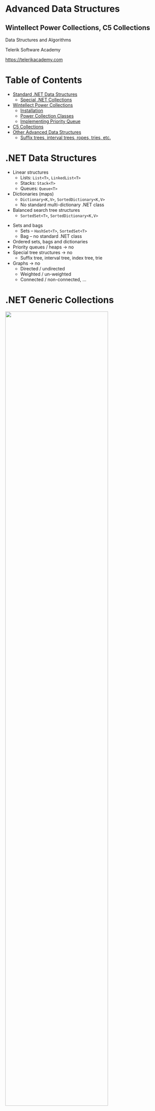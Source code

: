 <!-- section start -->
<!-- attr: { class:'slide-title', showInPresentation:true, hasScriptWrapper:true, style:'' } -->
# Advanced Data Structures
##  Wintellect Power Collections, C5 Collections

<div class="signature">
    <p class="signature-course">Data Structures and Algorithms</p>
    <p class="signature-initiative">Telerik Software Academy</p>
    <a href="https://telerikacademy.com" class="signature-link">https://telerikacademy.com</a>
</div>

<!-- section start -->
<!-- attr: { showInPresentation:true, hasScriptWrapper:true, style:'' } -->
# Table of Contents
- [Standard .NET Data Structures](#standard)
  - [Special .NET Collections](#special)
- [Wintellect Power Collections](#wintellect)
  - [Installation](#wintellect)
  - [Power Collection Classes](#wintellectClasses)
  - [Implementing Priority Queue](#priorityQueue)
- [C5 Collections](#c5)
- [Other Advanced Data Structures](#advanced)
  - [Suffix trees, interval trees, ropes, tries, etc.](#advanced)


<!-- section start -->
<!-- attr: { class:'slide-section', showInPresentation:true, hasScriptWrapper:true, style:'' } -->
<!-- # Standard .NET Data Structures
##  Built-In .NET Data Structure Implementations -->


<!-- attr: { id:'standard', showInPresentation:true, hasScriptWrapper:true, style:'' } -->
# <a id="standard"></a>.NET Data Structures
* Linear structures
  * Lists: `List<T>`, `LinkedList<T>`
  * Stacks: `Stack<T>`
  * Queues: `Queue<T>`
* Dictionaries (maps)
  * `Dictionary<K,V>`, `SortedDictionary<K,V>`
  * No standard multi-dictionary .NET class
* Balanced search tree structures
  * `SortedSet<T>`, `SortedDictionary<K,V>`


<!-- attr: { showInPresentation:true, hasScriptWrapper:true, style:'font-size:0.95em' } -->
<!-- # .NET Data Structures -->
* Sets and bags
  * Sets – `HashSet<T>`, `SortedSet<T>`
  * Bag – no standard .NET class
* Ordered sets, bags and dictionaries
* Priority queues / heaps &rarr; no
* Special tree structures &rarr; no
  * Suffix tree, interval tree, index tree, trie
* Graphs &rarr; no
  * Directed / undirected
  * Weighted / un-weighted
  * Connected / non-connected, …


<!-- attr: { showInPresentation:true, hasScriptWrapper:true, style:'' } -->
# .NET Generic Collections

<img class="slide-image" src="imgs/generic-collections.png" style="width:80%; top:10%; left:10%" />

<!-- attr: { showInPresentation:true, hasScriptWrapper:true, style:'' } -->
# .NET Untyped Collections

<img class="slide-image" src="imgs/untyped-collections.png" style="width:80%; top:10%; left:10%" />


<!-- attr: { id:'special', showInPresentation:true, style:'' } -->
# <a id="special"></a>Special .NET Collections
* `Collection<T>`
  * Inheritable `IList<T>`, virtual `Add()` / `Remove()`
* `ObservableCollection<T>`
  * Event `CollectionChanged`
* `IReadOnlyCollection<T>`
    * Supports only `Count` and `GetEnumerator()`
* `IReadOnlyList<T>`
  * Supports only `Count`, `[]` and `GetEnumerator()`
* Concurrent collections (thread-safe)
  * `BlockingCollection<T>`, `ConcurrentBag<T>`, …


<!-- attr: { class:'slide-section demo', showInPresentation:true, hasScriptWrapper:true, style:'' } -->
<!-- # Special .NET Collections
##  [Demo]() -->


<!-- section start -->
<!-- attr: { class:'slide-section', showInPresentation:true, hasScriptWrapper:true, style:'' } -->
<!-- # Wintellect Power Collections
##  Open Source C# Implementation of All Major Data Structures: Lists, Sets, Bags, Dictionaries, etc. -->


<!-- attr: { id:'wintellect', showInPresentation:true, hasScriptWrapper:true, style:'' } -->
# <a id="wintellect"></a>Wintellect Power Collections
* Wintellect Power Collections is powerful open-source data structure library
  * Download: http://powercollections.codeplex.com
* Installing Power Collections in Visual Studio
  * Use NuGet package manager

<img class="slide-image" src="imgs/wintelect-power-collections.png" style="width:80%; top:55%; left:10%" />


<!-- attr: { id:'wintellectClasses', showInPresentation:true, hasScriptWrapper:true, style:'' } -->
# <a id="wintellectClasses"></a>Power Collections Classes
* `Bag<T>`
  * A bag (multi-set) based on hash-table
    * Unordered collection (with duplicates)
  * Add / Find / Remove work in time O(1)
  * `T` should provide `Equals()` and `GetHashCode()`
* `OrderedBag<T>`
  * A bag (multi-set) based on balanced search tree
  * Add / Find / Remove work in time O(log(N))
  * `T` should implement `IComparable<T>`


<!-- attr: { showInPresentation:true, hasScriptWrapper:true, style:'' } -->
<!-- # Power Collections Classes -->
* `Set<T>`
  * A set based on hash-table (no duplicates)
  * Add / Find / Remove work in time O(1)
  * Like .NET’s `HashSet<T>`
* `OrderedSet<T>`
  * A set based on balanced search tree (red-black)
  * Add / Find / Remove work in time O(log(N))
  * Like .NET’s `SortedSet<T>`
  * Provides fast `.Range(from, to)` operation

<!-- attr: { showInPresentation:true, hasScriptWrapper:true, style:'' } -->
<!-- # Power Collections Classes -->
* `MultiDictionary<TKey,TValue>`
  * A dictionary (map) implemented by hash-table
  * Allows duplicates (configurable)
  * Add / Find / Remove work in time O(1)
  * Like `Dictionary<TKey,List<TValue>>`
* `OrderedDictionary<TKey,TValue>` / `OrderedMultiDictionary<TKey,TValue>`
  * A dictionary based on balanced search tree
  * Add / Find / Remove work in time O(log(N))
  * Provides fast `.Range(from,to)` operation


<!-- attr: { showInPresentation:true, hasScriptWrapper:true, style:'' } -->
<!-- # Power Collections Classes -->
* `Deque<T>`
  * Double-ended queue (deque)
* `BigList<T>`
    * Editable sequence of indexed items
    * Like `List<T>` but provides
      * Fast `Insert` / `Delete` operations (at any position)
      * Fast `Copy` / `Concat` / `Sub-range` operations
    * Implemented by the data structure "`Rope`"
      * Special kind of balanced binary tree: http://en.wikipedia.org/wiki/Rope_(data_structure)


<!-- attr: { class:'slide-section demo', showInPresentation:true, hasScriptWrapper:true, style:'' } -->
<!-- # Wintellect Power Collections
##  [Demo]() -->


<!-- attr: { id:'priorityQueue', showInPresentation:true } -->
# <a id="priorityQueue"></a>Priority Queue
* What is a "`priority` `queue`"?
  * Data structure to efficiently support finding the item with the highest priority
  * Like a queue, but with priorities
  *  The basic operations
    * `Enqueue(T element)`
    * `Dequeue() &rarr; T`
* There is no build-in `priority` `queue` in .NET
  * See the data structure "[binary heap](http://en.wikipedia.org/wiki/Binary_heap)"
  * Can be implemented also by `OrderedBag<T>`


<!-- attr: { showInPresentation:true, hasScriptWrapper:true, style:'font-size:0.9em' } -->
# Priority Queue Implementation

```cs
class PriorityQueue<T> where T : IComparable<T>
{
   private OrderedBag<T> queue;
   public int Count
   {
      get { return this.queue.Count; }
   }
   public PriorityQueue()
   {
      this.queue = new OrderedBag<T>();   
   }
   public void Enqueue(T element)
   {
      this.queue.Add(element);
   }
   public T Dequeue()
   {
      return this.queue.RemoveFirst();
   }
}
```


<!-- attr: { class:'slide-section demo', showInPresentation:true, hasScriptWrapper:true, style:'' } -->
<!-- # Priority Queue
##  [Demo]() -->


<!-- section start -->
<!-- attr: { class:'slide-section', showInPresentation:true, hasScriptWrapper:true, style:'' } -->
<!-- # C5 Collections
##  Open Source Generic Collection Library for C# -->

<!-- attr: { id:'c5', showInPresentation:true, hasScriptWrapper:true, style:'' } -->
# <a id="c5"></a>C5 Collections
* What are "C5 Collections"?
  * C5 Generic Collection Library for C# and CLI
  * Open-Source Data Structures Library for .NET
  * http://www.itu.dk/research/c5/
  * Have solid documentation ([book](http://www.itu.dk/research/c5/latest/ITU-TR-2006-76.pdf))
  * The C5 library defines its own interfaces like
    * `IEnumerable<T>`
    * `IIndexed<T>`
    * `IIndexedSorted<T>`
    * etc.

<!-- attr: { showInPresentation:true, hasScriptWrapper:true, style:'' } -->
# C5 Collection Classes

<img class="slide-image" src="imgs/c5-classes.png" style="width:90%; top:10%; left:5%" />

<!-- attr: { showInPresentation:true, hasScriptWrapper:true, style:'' } -->
# C5 Collection Classes
* Classical collection classes
  * `ArrayList<T>`, `LinkedList<T>`, `CircularQueue<T>`, `HashSet<T>`, `TreeSet<T>`, `HashBag<T>`, `TreeBag<T>`
* `HashedArrayList<T>`
  * Combination of indexed list + hash-table
  * Fast `Add` / `Find` / `indexer []` &rarr; O(1)
* `IntervalHeap<T>`
  * Efficient double-ended priority queue

<!-- section start -->
<!-- attr: { class:'slide-section', showInPresentation:true, hasScriptWrapper:true, style:'' } -->
<!-- # Advanced Data Structures
##  Suffix Trees, Interval Trees, Tries, Ropes, Heaps, … -->

<!-- attr: { id:'advanced', showInPresentation:true, hasScriptWrapper:true, style:'' } -->
# <a id="advanced"></a>Advanced Data Structures
* **Suffix tree** (position tree)
  * Represents the suffixes of given string
  * Used to implement fast search in string
* **Trie** (prefix tree)
  * Special tree structure used for <br/>fastmulti-pattern matching
* **Rope**
  * Balanced tree structure for indexeditems with fast inserts / delete
  * Allows fast string edit operations

<img class="slide-image" src="imgs/suffix-tree.png" style="width:18%; top:12%; right:0%" />
<img class="slide-image" src="imgs/trie.png" style="width:20%; top:40%; right:0%" />
<img class="slide-image" src="imgs/rope.png" style="width:23%; top:73%; right:0%" />


<!-- attr: { showInPresentation:true, hasScriptWrapper:true, style:'' } -->
<!-- # Advanced Data Structures -->
* **Interval tree**
  * Keeps intervals [a…b] in ordered balanced tree
  * Allows to efficiently find all intervals that overlap with any given interval or point
* **Binary heap**, **Fibonacci heap**
  * Special tree-like data structures <br/>to efficiently implement a priority queue
* **Index trees**
  * Used to keep sorted indices of database records
  * B-tree, B+ tree, T-tree

<img class="slide-image" src="imgs/binary-heap.png" style="width:23%; top:36%; right:0%" />

<!-- section start -->
<!-- attr: { id:'questions', class:'slide-section', showInPresentation:true } -->
<!-- # Questions
## Advanced Data Structures -->

<!-- attr: { showInPresentation:true, hasScriptWrapper:true } -->
# Free Trainings @ Telerik Academy
- C# Programming @ Telerik Academy
    - [Data Structures and Algorithms](http://academy.telerik.com/student-courses/programming/data-structures-algorithms/about)
  - Telerik Software Academy
    - [telerikacademy.com](https://telerikacademy.com)
  - Telerik Academy @ Facebook
    - [facebook.com/TelerikAcademy](facebook.com/TelerikAcademy)
  - Telerik Software Academy Forums
    - [forums.academy.telerik.com](forums.academy.telerik.com)
